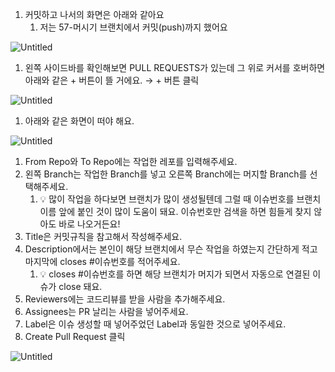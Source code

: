 1. 커밋하고 나서의 화면은 아래와 같아요
   1. 저는 57-머시기 브랜치에서 커밋(push)까지 했어요

![Untitled](https://s3-us-west-2.amazonaws.com/secure.notion-static.com/e9950ffa-a832-4b51-8abb-7d92988ea23f/Untitled.png)

1. 왼쪽 사이드바를 확인해보면 PULL REQUESTS가 있는데 그 위로 커서를 호버하면 아래와 같은 + 버튼이 뜰 거에요. → + 버튼 클릭

![Untitled](https://s3-us-west-2.amazonaws.com/secure.notion-static.com/7e3dd460-9456-42ba-9c4e-b22e9a127c78/Untitled.png)

1. 아래와 같은 화면이 떠야 해요.

![Untitled](https://s3-us-west-2.amazonaws.com/secure.notion-static.com/335fd2a4-78b9-483f-87b5-b29a3b9b290e/Untitled.png)

1. From Repo와 To Repo에는 작업한 레포를 입력해주세요.
2. 왼쪽 Branch는 작업한 Branch를 넣고 오른쪽 Branch에는 머지할 Branch를 선택해주세요.
   1. 💡 많이 작업을 하다보면 브랜치가 많이 생성될텐데 그럴 때 이슈번호를 브랜치 이름 앞에 붙인 것이 많이 도움이 돼요. 이슈번호만 검색을 하면 힘들게 찾지 않아도 바로 나오거든요!
3. Title은 커밋규칙을 참고해서 작성해주세요.
4. Description에서는 본인이 해당 브랜치에서 무슨 작업을 하였는지 간단하게 적고 마지막에 closes #이슈번호를 적어주세요.
   1. 💡 closes #이슈번호를 하면 해당 브랜치가 머지가 되면서 자동으로 연결된 이슈가 close 돼요.
5. Reviewers에는 코드리뷰를 받을 사람을 추가해주세요.
6. Assignees는 PR 날리는 사람을 넣어주세요.
7. Label은 이슈 생성할 때 넣어주었던 Label과 동일한 것으로 넣어주세요.
8. Create Pull Request 클릭

![Untitled](https://s3-us-west-2.amazonaws.com/secure.notion-static.com/a6bdc035-bed6-4bda-831c-4e5755245b47/Untitled.png)
